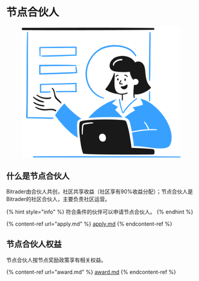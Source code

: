 # 节点合伙人

<figure><img src="../.gitbook/assets/Group (1).png" alt=""><figcaption></figcaption></figure>

## 什么是节点合伙人

Bitrader由合伙人共创，社区共享收益（社区享有90%收益分配）；节点合伙人是Bitrader的社区合伙人，主要负责社区运营。

{% hint style="info" %}
符合条件的伙伴可以申请节点合伙人。
{% endhint %}

{% content-ref url="apply.md" %}
[apply.md](apply.md)
{% endcontent-ref %}

## 节点合伙人权益

节点合伙人按节点奖励政策享有相关权益。

{% content-ref url="award.md" %}
[award.md](award.md)
{% endcontent-ref %}
